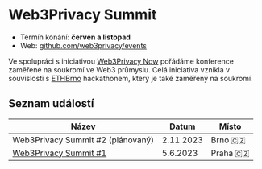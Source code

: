 # Web3Privacy Summit

- Termín konání: **červen a listopad**
- Web: [github.com/web3privacy/events](https://github.com/web3privacy/events)

Ve spolupráci s iniciativou [Web3Privacy Now](https://web3privacy.info/) pořádáme konference zaměřené na soukromí ve Web3 průmyslu. Celá iniciativa vznikla v souvislosti s [ETHBrno](/udalosti/ethbrno) hackathonem, který je také zaměřený na soukromí.

## Seznam událostí

| Název | Datum | Místo |
| ---   | ---   | ---   |
| Web3Privacy Summit #2 (plánovaný) | 2.11.2023 | Brno 🇨🇿 |
| [Web3Privacy Summit #1](https://prague.web3privacy.info) | 5.6.2023 | Praha 🇨🇿 |

